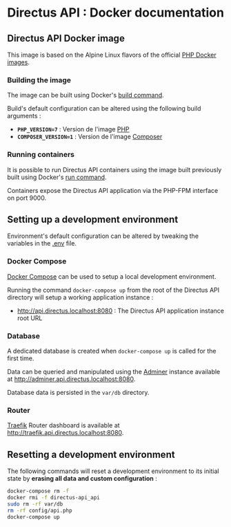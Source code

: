 # Directus API : Docker documentation

## Directus API Docker image

This image is based on the Alpine Linux flavors of the official [PHP Docker images](https://hub.docker.com/_/php).

### Building the image

The image can be built using Docker's [build command](https://docs.docker.com/engine/reference/commandline/build/).

Build's default configuration can be altered using the following build arguments :

- **`PHP_VERSION=7`** : Version de l'image [PHP](https://hub.docker.com/_/php)
- **`COMPOSER_VERSION=1`** : Version de l'image [Composer](https://hub.docker.com/_/composer)

### Running containers

It is possible to run Directus API containers using the image built previously built using Docker's [run command](https://docs.docker.com/engine/reference/commandline/run/).

Containers expose the Directus API application via the PHP-FPM interface on port 9000.

## Setting up a development environment

Environment's default configuration can be altered by tweaking the variables in the [.env](.env) file.

### Docker Compose

[Docker Compose](https://docs.docker.com/compose/) can be used to setup a local development environment.

Running the command `docker-compose up` from the root of the Directus API directory will setup a working application instance :

- <http://api.directus.localhost:8080> : The Directus API application instance root URL

### Database

A dedicated database is created when `docker-compose up` is called for the first time.

Data can be queried and manipulated using the [Adminer](https://www.adminer.org/) instance available at <http://adminer.api.directus.localhost:8080>.

Database data is persisted in the `var/db` directory.

### Router

[Traefik](https://traefik.io/) Router dashboard is available at <http://traefik.api.directus.localhost:8080>.

## Resetting a development environment

The following commands will reset a development environment to its initial state by **erasing all data and custom configuration** :

```sh
docker-compose rm -f
docker rmi -f directus-api_api
sudo rm -rf var/db
rm -rf config/api.php
docker-compose up
```
